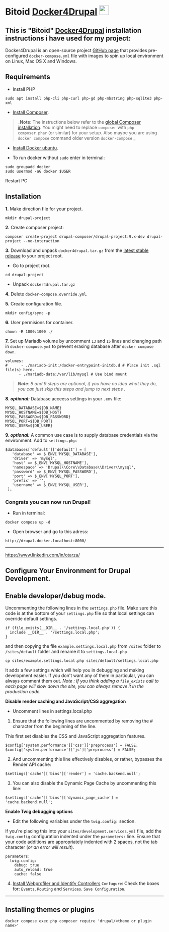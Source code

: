 # Bitoid [Docker4Drupal](https://github.com/wodby/docker4drupal) <a href="https://github.com/wodby/docker4drupal"><img src="https://seeklogo.com/images/D/drupal-logo-AD2AF3310E-seeklogo.com.png" width="30"></a>
## This is "Bitoid" [Docker4Drupal](https://github.com/wodby/docker4drupal) installation instructions i have used for my project:

Docker4Drupal is an open-source project [GitHub page](https://github.com/wodby/docker4drupal) that provides pre-configured `docker-compose.yml` file with images to spin up local environment on Linux, Mac OS X and Windows.

## Requirements ##
* Install PHP
```
sudo apt install php-cli php-curl php-gd php-mbstring php-sqlite3 php-xml
```

* [Install Composer](https://getcomposer.org/doc/00-intro.md#installation-linux-unix-osx).

> _**Note**: The instructions below refer to the [global Composer installation](https://getcomposer.org/doc/00-intro.md#globally).
You might need to replace `composer` with `php composer.phar` (or similar) for your setup. Also  maybe you are using `docker compose` command older version `docker-compose` _

* [Install Docker ubuntu](https://docs.docker.com/engine/install/ubuntu/).

* To run docker without `sudo` enter in terminal:
```
sudo groupadd docker
sudo usermod -aG docker $USER
```
Restart PC 

## Installation ##

**1.** Make direction file for your project.
```
mkdir drupal-project
```

**2.** Create composer project:
```
composer create-project drupal-composer/drupal-project:9.x-dev drupal-project --no-interaction
```

**3.** Download and unpack `docker4drupal.tar.gz` from the [latest stable release](https://github.com/wodby/docker4drupal/releases) to your project root.
* Go to project root.
```
cd drupal-project
```
* Unpack `docker4drupal.tar.gz`

**4.** Delete `docker-compose.override.yml`.

**5.** Create configuration file.
```
mkdir config/sync -p
```

**6.** User permisions for container.
```
chown -R 1000:1000 ./
```
**7.** Set up Mariadb volume by uncomment `13` and `15` lines and changing path in `docker-compose.yml` to prevent erasing database after `docker compose down`.
```
volumes:
#      - ./mariadb-init:/docker-entrypoint-initdb.d # Place init .sql file(s) here.
      - ./mariadb-data:/var/lib/mysql # Use bind mount
```
> _**Note**: 8 and 9 steps are optional, if you have no idea what they do, you can just skip this steps and jump to next steps ._

**8. _optional:_** Database acceess settings in your `.env` file:
```
MYSQL_DATABASE=${DB_NAME}
MYSQL_HOSTNAME=${DB_HOST}
MYSQL_PASSWORD=${DB_PASSWORD}
MYSQL_PORT=${DB_PORT}
MYSQL_USER=${DB_USER}
```
**9. _optional:_** A common use case is to supply database credentials via the environment. Add to `settings.php`:
```
$databases['default']['default'] = [
   'database' => $_ENV['MYSQL_DATABASE'],
   'driver' => 'mysql',
   'host' => $_ENV['MYSQL_HOSTNAME'],
   'namespace' => 'Drupal\\Core\\Database\\Driver\\mysql',
   'password' => $_ENV['MYSQL_PASSWORD'],
   'port' => $_ENV['MYSQL_PORT'],
   'prefix' => '',
   'username' => $_ENV['MYSQL_USER'],
 ];
```


### Congrats you can now run Drupal!
* Run in terminal:
```
docker compose up -d
```

[^Note]: docker compose is newer version of docker-composer.

* Open browser and go to this adress:
 ```
 http://drupal.docker.localhost:8000/
```
---------------------------------------------------------------------------------------------------------------------------------------------------------
https://www.linkedin.com/in/otarza/
## Configure Your Environment for Drupal Development. ##

## Enable developer/debug mode. ##
Uncommenting the following lines in the `settings.php` file. Make sure this code is at the bottom of your `settings.php` file so that local settings can override default settings.
```
if (file_exists(__DIR__ . '/settings.local.php')) {
  include __DIR__ . '/settings.local.php';
}
```
and then copying the file `example.settings.local.php` from `/sites` folder to `/sites/default` folder and rename it to `settings.local.php`
```
cp sites/example.settings.local.php sites/default/settings.local.php
```
It adds a few settings which will help you in debugging and making development easier. If you don't want any of them in particular, you can always comment them out.
_Note : If you think adding a `file_exists` call to each page will slow down the site, you can always remove it in the production code._

 **Disable render caching and JavaScript/CSS aggregation**
* Uncomment lines in settings.local.php
1. Ensure that the following lines are uncommented by removing the # character from the beginning of the line.

This first set disables the CSS and JavaScript aggregation features.
```
$config['system.performance']['css']['preprocess'] = FALSE;
$config['system.performance']['js']['preprocess'] = FALSE;
```
2. And uncommenting this line effectively disables, or rather, bypasses the Render API cache:
```
$settings['cache']['bins']['render'] = 'cache.backend.null';
```
3. You can also disable the Dynamic Page Cache by uncommenting this line:
```
$settings['cache']['bins']['dynamic_page_cache'] = 'cache.backend.null';
```
**Enable Twig debugging options**
* Edit the following variables under the `twig.config:` section.

If you're placing this into your `sites/development.services.yml` file, add the `twig.config` configuration indented under the `parameters:` line. Ensure that your code additions are appropriately indented with 2 spaces, not the tab character (_or an error will result_).
```
parameters:
  twig.config:
    debug: true
    auto_reload: true
    cache: false
```
4. [Install Webprofiler and Identify Controllers](https://www.drupal.org/project/devel)
`Confugure`:
Check the boxes for: `Events`, `Routing` and `Services`.
`Save Configuration`.
---------------------------------------------------------------------------------------------------------------------------------------------------------
## Installing themes or plugins ##
```
docker compose exec php composer require 'drupal/<theme or plugin name>'
```




